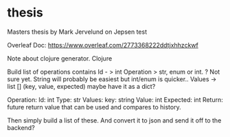 # thesis
Masters thesis by Mark Jervelund on Jepsen test



Overleaf Doc: https://www.overleaf.com/2773368222ddtjxhhzckwf



Note about clojure generator. 
Clojure

Build list of operations contains
Id - > int
Operation > str, enum or int. ? Not sure yet. String will probably be easiest but int/enum is quicker.. 
Values -> list [] (key, value, expected) maybe have it as a dict? 

Operation:
   Id: int
   Type: str
   Values: 
            key: string
            Value: int
            Expected: int
   Return: future return value that can be used and compares to history. 

Then simply build a list of these. And convert it to json and send it off to the backend? 
